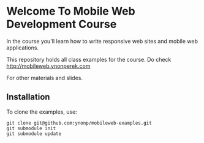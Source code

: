 # Welcome To Mobile Web Development Course

In the course you'll learn how to write responsive web sites and 
mobile web applications.

This repository holds all class examples for the course. Do check
http://mobileweb.ynonperek.com

For other materials and slides.

## Installation

To clone the examples, use:

    git clone git@github.com:ynonp/mobileweb-examples.git
    git submodule init
    git submodule update


